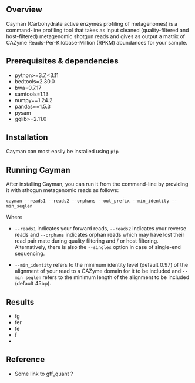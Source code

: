 ## Overview
Cayman (Carbohydrate active enzymes profiling of metagenomes) is a command-line profiling tool that takes as input cleaned (quality-filtered and host-filtered) metagenomic shotgun reads and gives as output a matrix of CAZyme
Reads-Per-Kilobase-Million (RPKM) abundances for your sample.

## Prerequisites & dependencies
- python>=3.7,<3.11
- bedtools=2.30.0
- bwa=0.7.17
- samtools=1.13
- numpy==1.24.2
- pandas==1.5.3
- pysam
- gqlib>=2.11.0

## Installation
Cayman can most easily be installed using `pip`

## Running Cayman
After installing Cayman, you can run it from the command-line by providing it with sthogun metagenomic reads as follows:

`cayman --reads1 --reads2 --orphans --out_prefix --min_identity --min_seqlen`

Where 
- `--reads1` indicates your forward reads, `--reads2` indicates your reverse reads and `--orphans` indicates orphan reads which may have lost their read pair mate during quality filtering and / or host filtering.
Alternatively, there is also the `--singles` option in case of single-end sequencing. 

- `--min_identity` refers to the minimum identity level (default 0.97) of the alignment of your read to a CAZyme domain for it to be included and `--min_seqlen` refers to the minimum length of the alignment to be included (default 45bp).

## Results
- fg
- fer
- fe
- f
- 

## Reference
- Some link to gff_quant ? 
